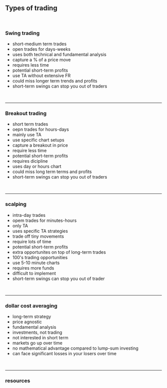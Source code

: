 
## Types of trading

<br>

### Swing trading

* short-medium term trades
* open trades for days-weeks
* uses both technical and fundamental analysis
* capture a % of a price move
* requires less time
* potential short-term profits
* use TA without extensive FR
* could miss longer term trends and profits
* short-term swings can stop you out of traders

<br>

---

### Breakout trading

* short term trades
* oepn trades for hours-days
* mainly use TA
* use specific chart setups
* capture a breakout in price
* require less time
* potential short-term profits
* requires dicipline
* uses day or hours chart
* could miss long term terms and profits
* short-term swings can stop you out of traders

<br>

---

### scalping

* intra-day trades
* opem trades for minutes-hours
* only TA
* uses specific TA strategies
* trade off tiny movements
* require lots of time
* potential short-term profits
* extra opportunites on top of long-term trades
* 100's trading opportunities 
* use 5-10 minute charts
* requires more funds
* difficult to implement
* short-term swings can stop you out of trader


<br>

---

### dollar cost averaging

* long-term strategy
* price agnostic
* fundamental analysis
* investments, not trading
* not interested in short term
* markets go up over time
* no mathematical advantage compared to lump-sum investing
* can face significant losses in your losers over time


<br>


---

### resources
